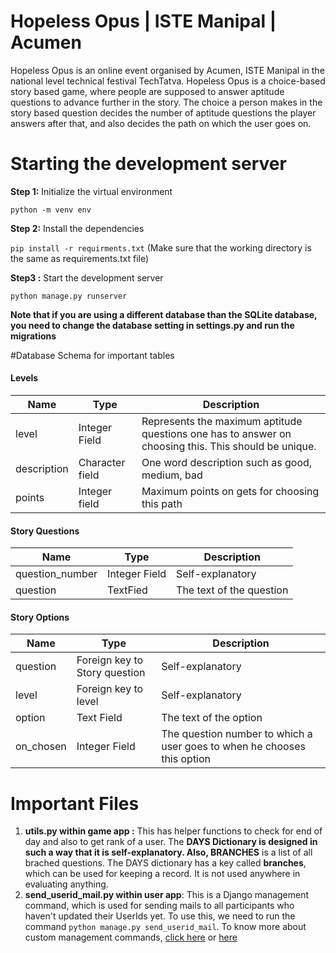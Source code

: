 # Hopeless Opus  | ISTE Manipal | Acumen
Hopeless Opus is an online event organised by Acumen, ISTE Manipal in the national level technical festival TechTatva.
Hopeless Opus is a choice-based story based game, where people are supposed to answer aptitude questions to advance further in the story. The choice a person makes in the story based question decides the number of aptitude questions the player answers after that, and also decides the path on which the user goes on.
# Starting the development server
**Step 1:**  Initialize the virtual environment

`python -m venv env`

**Step 2:** Install the dependencies

`pip install -r requirments.txt` 
(Make sure that the working directory is the same as requirements.txt file)

**Step3 :** Start the development server

`python manage.py runserver`

**Note that if you are using a different database than the SQLite database, you need to change the database setting in settings.py and run the migrations**

#Database Schema for important tables
#### Levels
|  Name | Type   | Description |
| ------------ | ------------ |------------ |
| level  | Integer Field  | Represents the maximum aptitude questions one has to answer on choosing this. This should be unique.|
|  description | Character field  | One word description such as good, medium, bad|
|  points | Integer field  |  Maximum points on gets for choosing this path|

#### Story Questions
|  Name | Type   | Description |
| ------------ | ------------ |------------ |
| question_number  | Integer Field  | Self-explanatory  |
|  question | TextFied  | The text of the question  |

#### Story Options
|  Name | Type   | Description |
| ------------ | ------------ |------------ |
|  question | Foreign key to Story question   | Self-explanatory  |
| level  | Foreign key to level  | Self-explanatory   |
|option  | Text Field  | The text of the option  |
| on_chosen  | Integer Field   | The question number to which a user goes to when he chooses this option |

# Important Files
1. **utils.py  within game app :** This has helper functions to check for end of day and also to get rank of a user.  The **DAYS **Dictionary is designed in such a way that it is self-explanatory. Also,** BRANCHES** is a list of all brached questions. The DAYS dictionary has a key called **branches**, which can be used for keeping a record. It is not used anywhere in evaluating anything.
2. **send_userid_mail.py within user app**:  This is a Django management command, which is used for sending mails to all participants who haven't updated their UserIds yet. To use this, we need to run the command `python manage.py send_userid_mail`. To know more about custom management commands, [click here](https://docs.djangoproject.com/en/3.1/howto/custom-management-commands/ "click here") or [here](https://simpleisbetterthancomplex.com/tutorial/2018/08/27/how-to-create-custom-django-management-commands.html "here")


